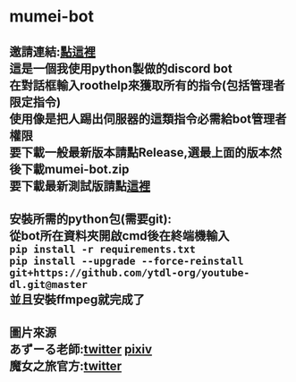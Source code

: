 # mumei-bot
邀請連結:[點這裡](https://discord.com/api/oauth2/authorize?client_id=999157840063242330&permissions=318364711936&scope=bot)    
這是一個我使用python製做的discord bot  
在對話框輸入roothelp來獲取所有的指令(包括管理者限定指令)  
使用像是把人踢出伺服器的這類指令必需給bot管理者權限  
要下載一般最新版本請點Release,選最上面的版本然後下載mumei-bot.zip  
要下載最新測試版請點[這裡](https://github.com/aishukander/mumei-bot/archive/refs/heads/main.zip)  
---------------------------------------------------------------------------------------------
安裝所需的python包(需要git):  
從bot所在資料夾開啟cmd後在終端機輸入  
```pip install -r requirements.txt```  
```pip install --upgrade --force-reinstall git+https://github.com/ytdl-org/youtube-dl.git@master```  
並且安裝ffmpeg就完成了  
---------------------------------------------------------------------------------------------  
圖片來源  
あずーる老師:[twitter](https://twitter.com/azure_0608_sub)   [pixiv](https://www.pixiv.net/users/5838770)  
魔女之旅官方:[twitter](https://twitter.com/majotabi_PR)  
---------------------------------------------------------------------------------------------  